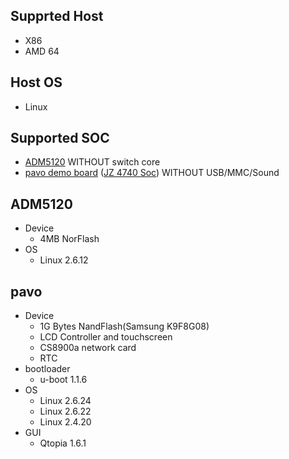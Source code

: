 ## Supprted Host ##
  * X86
  * AMD 64

## Host OS ##
  * Linux

## Supported SOC ##
  * [ADM5120](http://www.linux-mips.org/wiki/Adm5120) WITHOUT switch core
  * [pavo demo board](http://www.ingenic.cn/pfwebplus/productServ/kfyd/Hardware/pffaqQuestionContent.aspx?Category=2&Question=3) ([JZ 4740 Soc](http://www.ingenic.cn/pfwebplus/productServ/App/JZ4740/pfCustomPage.aspx)) WITHOUT USB/MMC/Sound

## ADM5120 ##
  * Device
    * 4MB NorFlash
  * OS
    * Linux 2.6.12

## pavo ##
  * Device
    * 1G Bytes NandFlash(Samsung K9F8G08)
    * LCD Controller and touchscreen
    * CS8900a network card
    * RTC
  * bootloader
    * u-boot 1.1.6
  * OS
    * Linux 2.6.24
    * Linux 2.6.22
    * Linux 2.4.20
  * GUI
    * Qtopia 1.6.1
